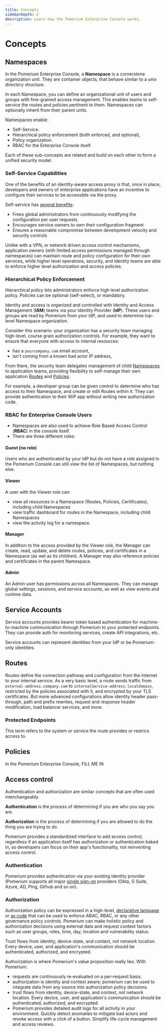 ```yaml
---
title: Concepts
sidebarDepth: 2
description: Learn how the Pomerium Enterprise Console works.
---
```


# Concepts

## Namespaces

In the Pomerium Enterprise Console, a **Namespace** is a cornerstone organization unit. They are container objects, that behave similar to a unix directory structure.

In each Namespace, you can define an organizational unit of users and groups with fine-grained access management. This enables teams to self-service the routes and policies pertinent to them. Namespaces can optionally inherit from their parent units.

Namespaces enable:

- Self-Service.
- Hierarchical policy enforcement (both enforced, and optional),
- Policy organization.
- RBAC for the Enterprise Console itself.

Each of these sub-concepts are related and build on each other to form a unified security model.

### Self-Service Capabilities

One of the benefits of an identity-aware access proxy is that, once in place, developers and owners of enterprise applications have an incentive to configure their services to be accessible via the proxy.

Self-service has [several benefits](https://www.usenix.org/system/files/login/articles/login_winter16_05_cittadini.pdf):

- Frees global administrators from continuously modifying the configuration per user requests
- Encourages service owners to own their configuration fragment
- Ensures a reasonable compromise between development velocity and security controls

Unlike with a VPN, or network driven access control mechanisms, application owners (with limited access permissions managed through namespaces) can maintain route and policy configuration for their own services, while  higher level operations, security, and identity teams are able to enforce higher level authorization and access policies.

### Hierarchical Policy Enforcement

Hierarchical policy lets administrators enforce high level authorization policy. Policies can be optional (self-select), or mandatory.

Identity and access is organized and controlled with Identity and Access Management (**IAM**) teams via your Identity Provider (**IdP**). These users and groups are read by Pomerium from your IdP, and used to determine top-level Namespace organization.

Consider this scenario: your organization has a security team managing high-level, course grain authorization controls. For example, they want to ensure that everyone with access to internal resources:

   - has a `yourcompany.com` email account,
   - isn't coming from a known bad actor IP address,

From there, the security team delegates management of child [Namespaces](#namespaces) to application teams, providing flexibility to self-manage their own application [Routes](#routes) and [Policies](#policies).

For example, a developer group can be given control to determine who has access to their Namespace, and create or edit Routes within it. They can provide authentication to their WiP app without writing new authorization code.

### RBAC for Enterprise Console Users

- Namespaces are also used to achieve Role Based Access Control (**RBAC**) in the console itself.
- There are three different roles:

#### Guest (no role)

Users who are authenticated by your IdP but do not have a role assigned in the Pomerium Console can still view the list of Namespaces, but nothing else.

#### Viewer

A user with the Viewer role can:

- view all resources in a Namespace (Routes, Policies, Certificates), including child Namespaces
- view traffic dashboard for routes in the Namespace, including child Namespaces
- view the activity log for a namespace.

#### Manager

In addition to the access provided by the Viewer role, the Manager can create, read, update, and delete routes, policies, and certificates in a Namespace (as wel as its children). A Manager may also reference policies and certificates in the parent Namespace.

#### Admin

An Admin user has permissions across all Namespaces. They can manage global settings, sessions, and service accounts, as well as view events and runtime data.

## Service Accounts

Service accounts provides bearer token based authentication for machine-to-machine communication through Pomerium to your protected endpoints. They can provide auth for monitoring services, create API integrations, etc.

Service accounts can represent identities from your IdP or be Pomerium-only identities.

## Routes

Routes define the connection pathway and configuration from the internet to your internal service. As a very basic level, a route sends traffic from `external-address.company.com` to `internalService-address.localdomain`, restricted by the policies associated with it, and encrypted by your TLS certificates. But more advanced configurations allow identity header pass-through, path and prefix rewrites, request and response header modification, load balancer services, and more.

### Protected Endpoints

This term refers to the system or service the route provides or restrics access to.

## Policies

In the Pomerium Enterprise Console,  FILL ME IN 

## Access control

Authentication and authorization are similar concepts that are often used interchangeably.

**Authentication** is the process of determining if you are who you say you are.

**Authorization** is the process of determining if you are allowed to do the thing you are trying to do.

Pomerium provides a standardized interface to add access control, regardless if an application itself has authorization or authentication baked in, so developers can focus on their app's functionality, not reinventing access control.

### Authentication

Pomerium provides authentication via your existing identity provider (Pomerium supports all major [single sign-on](/docs/identity-providers/) providers (Okta, G Suite, Azure, AD, Ping, Github and so on).

### Authorization

Authorization policy can be expressed in a high-level, [declarative language](/enterprise/reference/manage.html#pomerium-policy-language) or [as code](/enterprise/reference/manage.html#rego) that can be used to enforce ABAC, RBAC, or any other governance policy controls. Pomerium can make holistic policy and authorization decisions using external data and request context factors such as user groups, roles, time, day, location and vulnerability status.

Trust flows from identity, device-state, and context, not network location. Every device, user, and application's communication should be authenticated, authorized, and encrypted.

Authorization is where Pomerium's value proposition really lies. With Pomerium:

- requests are continuously re-evaluated on a per-request basis.
- authorization is identity and context aware; pomerium can be used to integrate data from any source into authorization policy decisions.
- trust flows from identity, device-state, and context, not network location. Every device, user, and application's communication should be authenticated, authorized, and encrypted.
- Pomerium provides detailed audit logs for all activity in your environment. Quickly detect anomalies to mitigate bad actors and revoke access with a click of a button. Simplify life-cycle management and access reviews.
